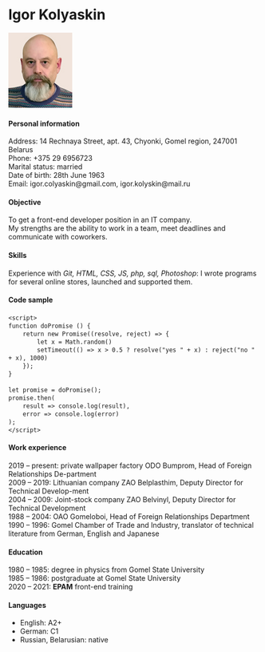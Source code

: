 # Igor Kolyaskin  
![igor-colyaskin](./igor-colyaskin.jpg)  
  
#### Personal information  
Address:		14 Rechnaya Street, apt. 43, Chyonki, Gomel region, 247001 Belarus  
Phone:			+375 29 6956723  
Marital status:	married  
Date of birth:	28th June 1963  
Email:			igor.colyaskin\@gmail.com, igor.kolyskin\@mail.ru  

#### Objective  
To get a front-end developer position in an IT company.  
My strengths are the ability to work in a team, meet deadlines and communicate with coworkers.  

#### Skills  
Experience with *Git, HTML, CSS, JS, php, sql, Photoshop*: I wrote programs for several online stores, launched and supported them.  

#### Code sample  
```
<script>
function doPromise () {
	return new Promise((resolve, reject) => {
		let x = Math.random()
		setTimeout(() => x > 0.5 ? resolve("yes " + x) : reject("no " + x), 1000)
	});
}

let promise = doPromise();
promise.then(
	result => console.log(result),
	error => console.log(error)
);
</script>
```
#### Work experience  
2019 – present:	private wallpaper factory ODO Bumprom, Head of Foreign Relationships De-partment  
2009 – 2019:	Lithuanian company ZAO Belplasthim, Deputy Director for Technical Develop-ment  
2004 – 2009:	Joint-stock company ZAO Belvinyl, Deputy Director for Technical Development  
1988 – 2004:	OAO Gomeloboi, Head of Foreign Relationships Department  
1990 – 1996: 	Gomel Chamber of Trade and Industry, translator of technical literature from German, English and Japanese

#### Education  
1980 – 1985:	degree in physics from Gomel State University  
1985 – 1986:	postgraduate at Gomel State University  
2020 – 2021:	**EPAM** front-end training  

#### Languages  
  * English:	A2+  
  * German:	C1
  * Russian, Belarusian: native
